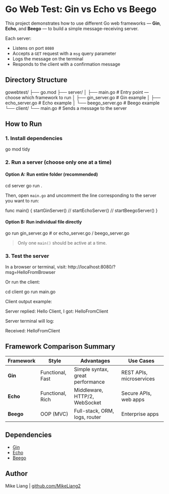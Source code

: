 # Go Web Test: Gin vs Echo vs Beego

This project demonstrates how to use different Go web frameworks — **Gin**, **Echo**, and **Beego** — to build a simple message-receiving server.

Each server:
- Listens on port `8080`
- Accepts a `GET` request with a `msg` query parameter
- Logs the message on the terminal
- Responds to the client with a confirmation message


## Directory Structure

gowebtest/
├── go.mod
├── server/
│   ├── main.go              # Entry point — choose which framework to run
│   ├── gin_server.go        # Gin example
│   ├── echo_server.go       # Echo example
│   └── beego_server.go      # Beego example
└── client/
    └── main.go              # Sends a message to the server



## How to Run

### 1. Install dependencies

go mod tidy


### 2. Run a server (choose only one at a time)

#### Option A: Run entire folder (recommended)
cd server
go run .


Then, open `main.go` and uncomment the line corresponding to the server you want to run:

func main() {
    startGinServer()
    // startEchoServer()
    // startBeegoServer()
}


#### Option B: Run individual file directly
go run gin_server.go         # or echo_server.go / beego_server.go

> Only one `main()` should be active at a time.


### 3. Test the server

In a browser or terminal, visit:
http://localhost:8080/?msg=HelloFromBrowser


Or run the client:

cd client
go run main.go


Client output example:

Server replied: Hello Client, I got: HelloFromClient


Server terminal will log:

Received: HelloFromClient



## Framework Comparison Summary

| Framework | Style           | Advantages                     | Use Cases               |
|-----------|------------------|----------------------------------|--------------------------|
| **Gin**   | Functional, Fast | Simple syntax, great performance | REST APIs, microservices |
| **Echo**  | Functional, Rich | Middleware, HTTP/2, WebSocket   | Secure APIs, web apps    |
| **Beego** | OOP (MVC)        | Full-stack, ORM, logs, router    | Enterprise apps          |


## Dependencies

- [Gin](https://github.com/gin-gonic/gin)
- [Echo](https://github.com/labstack/echo)
- [Beego](https://github.com/beego/beego)


## Author

Mike Liang | [github.com/MikeLiang2](https://github.com/MikeLiang2)

